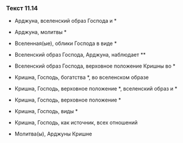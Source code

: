 ### Текст 11.14

- Арджуна, вселенский образ Господа и *

- Арджуна, молитвы *

- Вселенная(ые), облики Господа в виде *

- Вселенский образ Господа, Арджуна, наблюдает **

- Вселенский образ Господа, верховное положение Кришны во *

- Кришна, Господь, богатства *, во вселенском образе

- Кришна, Господь, верховное положение *, вселенский образ и *

- Кришна, Господь, верховное положение *

- Кришна, Господь, виды *

- Кришна, Господь, как источник, всех отношений

- Молитва(ы), Арджуны Кришне
	
